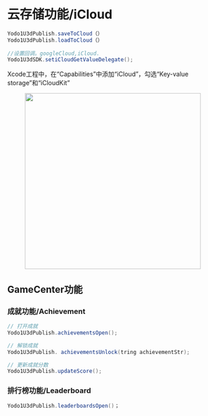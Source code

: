 # 云存储功能/iCloud

``` c#
Yodo1U3dPublish.saveToCloud（）
Yodo1U3dPublish.loadToCloud（）
 
//设置回调。googleCloud,iCloud.
Yodo1U3dSDK.setiCloudGetValueDelegate();
```

Xcode工程中，在“Capabilities”中添加“iCloud”，勾选“Key-value storage”和“iCloudKit”
<!-- markdownlint-disable -->
<figure> 
	 <img src="/zh/assets/images/xcode_icloud.png" width="400">
</figure>
<!-- markdownlint-restore -->


## GameCenter功能

### 成就功能/Achievement

``` c#
// 打开成就
Yodo1U3dPublish.achievementsOpen();

// 解锁成就
Yodo1U3dPublish. achievementsUnlock(tring achievementStr);

// 更新成就分数
Yodo1U3dPublish.updateScore();
```

### 排行榜功能/Leaderboard

``` c#
Yodo1U3dPublish.leaderboardsOpen()；
```
